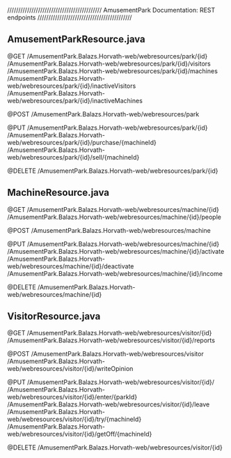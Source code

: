 ///////////////////////////////////////////
AmusementPark Documentation: REST endpoints
///////////////////////////////////////////

AmusementParkResource.java
---------------------------

@GET
/AmusementPark.Balazs.Horvath-web/webresources/park/{id}
/AmusementPark.Balazs.Horvath-web/webresources/park/{id}/visitors
/AmusementPark.Balazs.Horvath-web/webresources/park/{id}/machines
/AmusementPark.Balazs.Horvath-web/webresources/park/{id}/inactiveVisitors
/AmusementPark.Balazs.Horvath-web/webresources/park/{id}/inactiveMachines

@POST
/AmusementPark.Balazs.Horvath-web/webresources/park

@PUT
/AmusementPark.Balazs.Horvath-web/webresources/park/{id}
/AmusementPark.Balazs.Horvath-web/webresources/park/{id}/purchase/{machineId}
/AmusementPark.Balazs.Horvath-web/webresources/park/{id}/sell/{machineId}

@DELETE
/AmusementPark.Balazs.Horvath-web/webresources/park/{id}




MachineResource.java
---------------------

@GET
/AmusementPark.Balazs.Horvath-web/webresources/machine/{id}
/AmusementPark.Balazs.Horvath-web/webresources/machine/{id}/people

@POST
/AmusementPark.Balazs.Horvath-web/webresources/machine

@PUT
/AmusementPark.Balazs.Horvath-web/webresources/machine/{id}
/AmusementPark.Balazs.Horvath-web/webresources/machine/{id}/activate
/AmusementPark.Balazs.Horvath-web/webresources/machine/{id}/deactivate
/AmusementPark.Balazs.Horvath-web/webresources/machine/{id}/income

@DELETE
/AmusementPark.Balazs.Horvath-web/webresources/machine/{id}




VisitorResource.java
---------------------

@GET
/AmusementPark.Balazs.Horvath-web/webresources/visitor/{id}
/AmusementPark.Balazs.Horvath-web/webresources/visitor/{id}/reports

@POST
/AmusementPark.Balazs.Horvath-web/webresources/visitor
/AmusementPark.Balazs.Horvath-web/webresources/visitor/{id}/writeOpinion

@PUT
/AmusementPark.Balazs.Horvath-web/webresources/visitor/{id}/
/AmusementPark.Balazs.Horvath-web/webresources/visitor/{id}/enter/{parkId}
/AmusementPark.Balazs.Horvath-web/webresources/visitor/{id}/leave
/AmusementPark.Balazs.Horvath-web/webresources/visitor/{id}/try/{machineId}
/AmusementPark.Balazs.Horvath-web/webresources/visitor/{id}/getOff/{machineId}

@DELETE
/AmusementPark.Balazs.Horvath-web/webresources/visitor/{id}